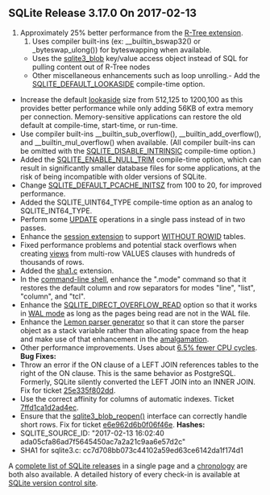 ## SQLite Release 3\.17\.0 On 2017\-02\-13

1. Approximately 25% better performance from the [R\-Tree extension](../rtree.html).
	1. Uses compiler built\-ins (ex: \_\_builtin\_bswap32() or \_byteswap\_ulong())
	 for byteswapping when available.
	 - Uses the [sqlite3\_blob](../c3ref/blob.html) key/value access object instead of SQL
	 for pulling content out of R\-Tree nodes
	 - Other miscellaneous enhancements such as loop unrolling.- Add the [SQLITE\_DEFAULT\_LOOKASIDE](../compile.html#default_lookaside) compile\-time option.
- Increase the default [lookaside](../malloc.html#lookaside)
 size from 512,125 to 1200,100
 as this provides better performance while only adding 56KB
 of extra memory per connection. Memory\-sensitive
 applications can restore the old
 default at compile\-time, start\-time, or run\-time.
- Use compiler built\-ins \_\_builtin\_sub\_overflow(), \_\_builtin\_add\_overflow(),
 and \_\_builtin\_mul\_overflow() when available. (All compiler
 built\-ins can be omitted with the [SQLITE\_DISABLE\_INTRINSIC](../compile.html#disable_intrinsic) compile\-time
 option.)
- Added the [SQLITE\_ENABLE\_NULL\_TRIM](../compile.html#enable_null_trim) compile\-time option, which
 can result in significantly smaller database files for some
 applications, at the risk of being incompatible with older
 versions of SQLite.
- Change [SQLITE\_DEFAULT\_PCACHE\_INITSZ](../compile.html#default_pcache_initsz) from 100 to 20, for
 improved performance.
- Added the SQLITE\_UINT64\_TYPE compile\-time option as an
 analog to SQLITE\_INT64\_TYPE.
- Perform some [UPDATE](../lang_update.html) operations in a single pass instead of
 in two passes.
- Enhance the [session extension](../sessionintro.html) to support [WITHOUT ROWID](../withoutrowid.html)
 tables.
- Fixed performance problems and potential stack overflows
 when creating [views](../lang_createview.html) from multi\-row VALUES clauses with
 hundreds of thousands of rows.
- Added the [sha1\.c](https://www.sqlite.org/src/file/ext/misc/sha1.c)
 extension.
- In the [command\-line shell](../cli.html), enhance the ".mode" command so that it
 restores the default column and row separators for modes "line",
 "list", "column", and "tcl".
- Enhance the [SQLITE\_DIRECT\_OVERFLOW\_READ](../compile.html#direct_overflow_read) option so that it works
 in [WAL mode](../wal.html) as long as the pages being read are not in the WAL file.
- Enhance the
 [Lemon parser generator](../lemon.html)
 so that it can store the parser object as a stack variable rather than
 allocating space from the heap and make use of that enhancement in
 the [amalgamation](../amalgamation.html).
- Other performance improvements. Uses about [6\.5% fewer CPU cycles](../cpu.html).
**Bug Fixes:**
- Throw an error if the ON clause of a LEFT JOIN references tables
 to the right of the ON clause. This is the same behavior as
 PostgreSQL. Formerly, SQLite silently converted the LEFT JOIN
 into an INNER JOIN. Fix for ticket
 [25e335f802dd](https://www.sqlite.org/src/info/25e335f802dd).
- Use the correct affinity for columns of automatic indexes. Ticket
 [7ffd1ca1d2ad4ec](https://www.sqlite.org/src/info/7ffd1ca1d2ad4ec).
- Ensure that the [sqlite3\_blob\_reopen()](../c3ref/blob_reopen.html) interface can correctly
 handle short rows. Fix for ticket
 [e6e962d6b0f06f46e](https://www.sqlite.org/src/info/e6e962d6b0f06f46e).
**Hashes:**
- SQLITE\_SOURCE\_ID: "2017\-02\-13 16:02:40 ada05cfa86ad7f5645450ac7a2a21c9aa6e57d2c"
- SHA1 for sqlite3\.c: cc7d708bb073c44102a59ed63ce6142da1f174d1



A [complete list of SQLite releases](../changes.html)
 in a single page and a [chronology](../chronology.html) are both also available.
 A detailed history of every
 check\-in is available at
 [SQLite version control site](https://www.sqlite.org/src/timeline).


